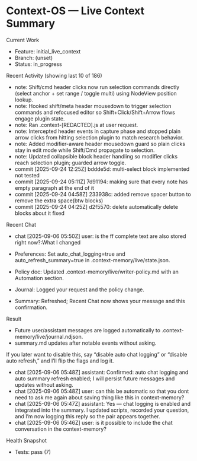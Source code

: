 # Context-OS — Live Context Summary

Current Work
- Feature: initial_live_context
- Branch: (unset)
- Status: in_progress

Recent Activity (showing last 10 of 186)
- note: Shift/cmd header clicks now run selection commands directly (select anchor + set range / toggle multi) using NodeView position lookup.
- note: Hooked shift/meta header mousedown to trigger selection commands and refocused editor so Shift+Click/Shift+Arrow flows engage plugin state.
- note: Ran .context-[REDACTED].js at user request.
- note: Intercepted header events in capture phase and stopped plain arrow clicks from hitting selection plugin to match research behavior.
- note: Added modifier-aware header mousedown guard so plain clicks stay in edit mode while Shift/Cmd propagate to selection.
- note: Updated collapsible block header handling so modifier clicks reach selection plugin; guarded arrow toggle.
- commit [2025-09-24 12:25Z] bddde5d: multi-select block implemented not tested
- commit [2025-09-24 05:11Z] 7d91194: making sure that every note has empty paragraph at the end of it
- commit [2025-09-24 04:58Z] 233938c: added remove spacer button to remove the extra space(btw blocks)
- commit [2025-09-24 04:25Z] d2f5570: delete automatically delete blocks about it fixed

Recent Chat
- chat [2025-09-06 05:50Z] user: is the ff complete text are also stored right now?:What I changed

- Preferences: Set auto_chat_logging=true and auto_refresh_summary=true in .context-memory/live/state.json.
- Policy doc: Updated .context-memory/live/writer-policy.md with an Automation section.
- Journal: Logged your request and the policy change.
- Summary: Refreshed; Recent Chat now shows your message and this confirmation.

Result

- Future user/assistant messages are logged automatically to .context-memory/live/journal.ndjson.
- summary.md updates after notable events without asking.

If you later want to disable this, say “disable auto chat logging” or “disable auto refresh,” and I’ll flip the
flags and log it.

- chat [2025-09-06 05:48Z] assistant: Confirmed: auto chat logging and auto summary refresh enabled; I will persist future messages and updates without asking.
- chat [2025-09-06 05:48Z] user: can this be automatic so that you dont need to ask me again about saving thing like this in context-memory?
- chat [2025-09-06 05:47Z] assistant: Yes — chat logging is enabled and integrated into the summary. I updated scripts, recorded your question, and I’m now logging this reply so the pair appears together.
- chat [2025-09-06 05:46Z] user: is it possible to include the chat conversation in the context-memory?

Health Snapshot
- Tests: pass (7)

